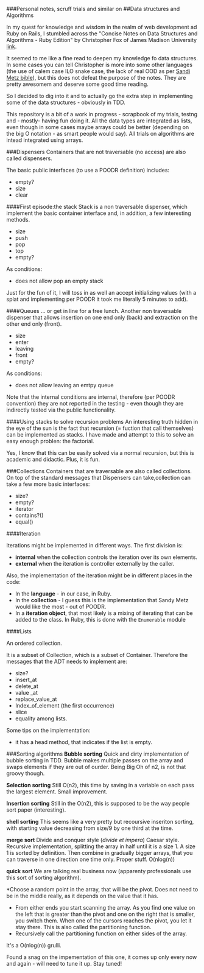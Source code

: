 ###Personal notes, scruff trials and similar on 
##Data structures and Algorithms

In my quest for knowledge and wisdom in the realm of web development ad Ruby on Rails, I stumbled across the "Concise Notes on Data Structures and Algorithms - Ruby Edition" by Christopher Fox of James Madison University [link][website0].

It seemed to me like a fine read to deepen my knowledge fo data structures.  In some cases you can tell Christopher is more into some other languages (the use of calem case ILO snake case, the lack of real OOD as per [Sandi Metz bible][website1]), but this does not defeat the purpose of the notes. They are pretty awesomem and deserve some good time reading.

So I decided to dig into it and to actually go the extra step in implementing some of the data structures - obviously in TDD.

This repository is a bit of a work in progress - scrapbook of my trials, testng and - mostly- having fun doing it. All the data types are integrated as lists, even though in some cases maybe arrays could be better (depending on the big O notation - as smart people would say). All trials on algorithms are intead integrated using arrays.


###Dispensers
Containers that are not traversable (no access) are also called dispensers.

The basic public interfaces (to use a POODR definition) includes:
* empty?
* size
* clear

####First episode:the stack
Stack is a non traversable dispenser, which implement the basic container interface and, in addition, a few interesting methods.

* size
* push
* pop
* top
* empty?

As conditions:

* does not allow pop an empty stack


Just for the fun of it, I will toss in as well an accept initializing values (with a splat and implementing per POODR it took me literally 5 minutes to add).

####Queues
... or get in line for a free lunch. Another non traversable dispenser that allows insertion on one end only (back) and extraction on the other end only (front).

* size
* enter
* leaving
* front
* empty?

As conditions:

* does not allow leaving an emtpy queue

Note that the internal conditions are internal, therefore (per POODR convention) they are not reported in the testing - even though they are indirectly tested via the public functionality.


####Using stacks to solve recursion problems
An interesting truth hidden in the eye of the sun is the fact that recursion (= fuction that call themselves) can be implemented as stacks. I have made and attempt to this to solve an easy enough problen: the factorial.

Yes, I know that this can be easily solved via a normal recursion, but this is academic and didactic. Plus, it is fun.


###Collections
Containers that are traversable are also called collections.
On top of the standard messages that Dispensers can take,collection can take a few more basic interfaces:

* size?
* empty?
* iterator
* contains?()
* equal()

####Iteration

Iterations might be implemented in different ways. The first division is:

* **internal** when the collection controls the iteration over its own elements.
* **external** when the iteration is controller externally by the caller.

Also, the implementation of the iteration might be in different places in the code:

* In the **language** - in our case, in Ruby.
* In the **collection** - I guess this is the implementation that Sandy Metz would like the most - out of POODR.
* In a **iteration object**, that most likely is a mixing of iterating that can be added to the class. In Ruby, this is done with the <code>Enumerable</code> module

####Lists

An ordered collection.

It is a subset of Collection, which is a subset of Container. Therefore the messages that the ADT needs to implement are:

* size?
* insert_at
* delete_at
* value _at
* replace_value_at
* Index_of_element (the first occurrence)
* slice
* equality among lists.

Some tips on the implementation:

* it has a head method, that indicates if the list is empty.

###Sorting algorithms
**Bubble sorting**
Quick and dirty implementation of bubble sorting in TDD. Bubble makes multiple passes on the array and swaps elements if they are out of ourder. Being Big Oh of n2, is not that groovy though.

**Selection sorting**
Still O(n2), this time by saving in a variable on each pass the largest element. Small improvement.

**Insertion sorting**
Still in the O(n2), this is supposed to be the way people sort paper (interesting).

**shell sorting**
This seems like a very pretty but recoursive inseriton sorting, with starting value decreasing from size/9 by one third at the time.

**merge sort**
Divide and conquer style (*divide et impera*) Caesar style. Recursive implementation, splitting the array in half until it is a size 1. A size 1 is sorted by definition. Then combine in gradually bigger arrays, that you can traverse in one direction one time only. Proper stuff. O(nlog(n))

**quick sort**
We are talking real business now (apparenty professionals use this sort of sorting algorithm). 

*Choose a random point in the array, that will be the pivot. Does not need to be in the middle really, as it depends on the value that it has.
* From either ends you start scanning the array. As you find one value on the left that is greater than the pivot and one on the right that is smaller, you switch them. When one of the cursors reaches the pivot, you let it stay there. This is also called the partitioning function.
* Recursively call the partitioning function on either sides of the array.

It's a O(nlog(n)) grulli.

Found a snag on the impementation of this one, it comes up only every now and again - will need to tune it up. Stay tuned!


[website0]: http://w3.cs.jmu.edu/spragunr/CS240/ConciseNotes.pdf
[website1]:http://andreahk5.github.io/blog/2014/03/26/poodr-notes-from-chapter-1/
